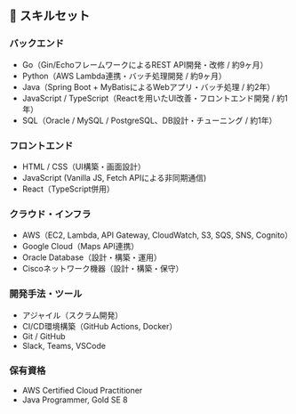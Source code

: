 ## 💼 スキルセット

### バックエンド
- Go（Gin/EchoフレームワークによるREST API開発・改修 / 約9ヶ月）
- Python（AWS Lambda連携・バッチ処理開発 / 約9ヶ月）
- Java（Spring Boot + MyBatisによるWebアプリ・バッチ処理 / 約2年）
- JavaScript / TypeScript（Reactを用いたUI改善・フロントエンド開発 / 約1年）
- SQL（Oracle / MySQL / PostgreSQL、DB設計・チューニング / 約1年）

### フロントエンド
- HTML / CSS（UI構築・画面設計）
- JavaScript (Vanilla JS, Fetch APIによる非同期通信)
- React（TypeScript併用）

### クラウド・インフラ
- AWS（EC2, Lambda, API Gateway, CloudWatch, S3, SQS, SNS, Cognito）
- Google Cloud（Maps API連携）
- Oracle Database（設計・構築・運用）
- Ciscoネットワーク機器（設計・構築・保守）

### 開発手法・ツール
- アジャイル（スクラム開発）
- CI/CD環境構築（GitHub Actions, Docker）
- Git / GitHub
- Slack, Teams, VSCode

### 保有資格
- AWS Certified Cloud Practitioner
- Java Programmer, Gold SE 8
